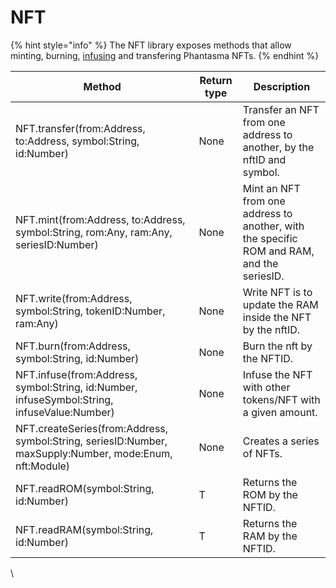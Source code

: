 # NFT

{% hint style="info" %}
The NFT library exposes methods that allow minting, burning, [infusing](https://docs.phantasma.info/#nft-infusion) and transfering Phantasma NFTs.
{% endhint %}

| Method                                                                                                  | Return type | Description                                                                               |
| ------------------------------------------------------------------------------------------------------- | ----------- | ----------------------------------------------------------------------------------------- |
| NFT.transfer(from:Address, to:Address, symbol:String, id:Number)                                        | None        | Transfer an NFT from one address to another, by the nftID and symbol.                     |
| NFT.mint(from:Address, to:Address, symbol:String, rom:Any, ram:Any, seriesID:Number)                    | None        | Mint an NFT from one address to another, with the specific ROM and RAM, and the seriesID. |
| NFT.write(from:Address, symbol:String, tokenID:Number, ram:Any)                                         | None        | Write NFT is to update the RAM inside the NFT by the nftID.                               |
| NFT.burn(from:Address, symbol:String, id:Number)                                                        | None        | Burn the nft by the NFTID.                                                                |
| NFT.infuse(from:Address, symbol:String, id:Number, infuseSymbol:String, infuseValue:Number)             | None        | Infuse the NFT with other tokens/NFT with a given amount.                                 |
| NFT.createSeries(from:Address, symbol:String, seriesID:Number, maxSupply:Number, mode:Enum, nft:Module) | None        | Creates a series of NFTs.                                                                 |
| NFT.readROM(symbol:String, id:Number)                                                                   | T           | Returns the ROM by the NFTID.                                                             |
| NFT.readRAM(symbol:String, id:Number)                                                                   | T           | Returns the RAM by the NFTID.                                                             |

\
